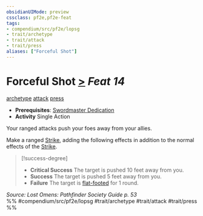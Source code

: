 ```yaml
---
obsidianUIMode: preview
cssclass: pf2e,pf2e-feat
tags:
- compendium/src/pf2e/lopsg
- trait/archetype
- trait/attack
- trait/press
aliases: ["Forceful Shot"]
---
```

# Forceful Shot  [>](/rules/core-rulebook/chapter-9-playing-the-game.md#Actions "Single Action") *Feat 14*  
[archetype](/rules/traits/archetype.md)  [attack](/rules/traits/attack.md)  [press](/rules/traits/press.md)  

- **Prerequisites**: [Swordmaster Dedication](/compendium/feats/swordmaster-dedication-locg.md)
- **Activity** Single Action

Your ranged attacks push your foes away from your allies.

Make a ranged [Strike](/rules/actions/strike.md), adding the following effects in addition to the normal effects of the [Strike](/rules/actions/strike.md).

> [!success-degree] 
> - **Critical Success** The target is pushed 10 feet away from you.
> - **Success** The target is pushed 5 feet away from you.
> - **Failure** The target is [flat-footed](/rules/conditions.md#Flat-footed) for 1 round.

*Source: Lost Omens: Pathfinder Society Guide p. 53*  
%% #compendium/src/pf2e/lopsg #trait/archetype #trait/attack #trait/press %%